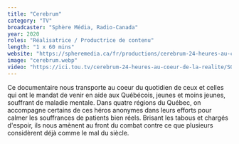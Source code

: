```yaml
---
title: "Cerebrum"
category: "TV"
broadcaster: "Sphère Média, Radio-Canada"
year: 2020
roles: "Réalisatrice / Productrice de contenu"
length: "1 x 60 mins"
website: "https://spheremedia.ca/fr/productions/cerebrum-24-heures-au-coeur-de-la-realite"
image: "cerebrum.webp"
video: "https://ici.tou.tv/cerebrum-24-heures-au-coeur-de-la-realite/S01E01?lectureauto=1"
---
```


Ce documentaire nous transporte au coeur du quotidien de ceux et celles qui ont le mandat de venir en aide aux Québécois, jeunes et moins jeunes, souffrant de maladie mentale. Dans quatre régions du Québec, on accompagne certains de ces héros anonymes dans leurs efforts pour calmer les souffrances de patients bien réels. Brisant les tabous et chargés d'espoir, ils nous amènent au front du combat contre ce que plusieurs considèrent déjà comme le mal du siècle.
